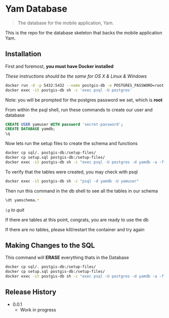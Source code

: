 # Yam Database

> The database for the mobile application, Yam.

<!--
[![NPM Version][npm-image]][npm-url]
[![Build Status][travis-image]][travis-url]
[![Downloads Stats][npm-downloads]][npm-url]
-->

This is the repo for the database skeleton that backs the mobile application Yam.

<!--
![](header.png)
-->

## Installation

First and foremost, **you must have Docker installed**

_These instructions should be the same for OS X & Linux & Windows_

```sh
docker run -d -p 5432:5432 --name postgis-db -e POSTGRES_PASSWORD=root -d mdillon/postgis
docker exec -it postgis-db sh -c 'exec psql -U postgres'
```

Note: you will be prompted for the postgres password we set, which is **root**

From within the psql shell, run these commands to create our user and database

```sql
CREATE USER yamuser WITH password 'secret-password';
CREATE DATABASE yamdb;
\q
```

Now lets run the setup files to create the schema and functions

```sh
docker cp sql/. postgis-db:/setup-files/
docker cp setup.sql postgis-db:/setup-files/
docker exec -it postgis-db sh -c "exec psql -U postgres -d yamdb -a -f setup-files/setup.sql"
```

To verify that the tables were created, you may check with psql

```sh
docker exec -it postgis-db sh -c "psql -d yamdb -U yamuser"
```

Then run this command in the db shell to see all the tables in our schema

```sh
\dt yamschema.*
```

_`\q` to quit_

If there are tables at this point, congrats, you are ready to use the db

If there are no tables, please kill/restart the container and try again

## Making Changes to the SQL

This command will **ERASE** everything thats in the Database

```sh
docker cp sql/. postgis-db:/setup-files/
docker cp setup.sql postgis-db:/setup-files/
docker exec -it postgis-db sh -c "exec psql -U postgres -d yamdb -a -f setup-files/setup.sql"
```

## Release History

- 0.0.1
  - Work in progress

<!--
## Contributing

1. Fork it (<https://github.com/yourname/yourproject/fork>)
2. Create your feature branch (`git checkout -b feature/fooBar`)
3. Commit your changes (`git commit -am 'Add some fooBar'`)
4. Push to the branch (`git push origin feature/fooBar`)
5. Create a new Pull Request
-->

<!-- Markdown link & img dfn's -->

[npm-image]: https://img.shields.io/npm/v/datadog-metrics.svg?style=flat-square
[npm-url]: https://npmjs.org/package/datadog-metrics
[npm-downloads]: https://img.shields.io/npm/dm/datadog-metrics.svg?style=flat-square
[travis-image]: https://img.shields.io/travis/dbader/node-datadog-metrics/master.svg?style=flat-square
[travis-url]: https://travis-ci.org/dbader/node-datadog-metrics
[wiki]: https://github.com/yourname/yourproject/wiki
